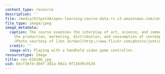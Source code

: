 ```yaml
---
content_type: resource
description: ''
file: /media/https%3A/open-learning-course-data-rc.s3.amazonaws.com/cms-610-media-industries-and-systems-spring-2006/bbcf36fdd94f381a98a19f13bd9c9134_cms-610s06.jpg
file_type: image/jpeg
image_metadata:
  caption: The course examines the interplay of art, science, and commerce shaping
    the production, marketing, distribution, and consumption of contemporary media.
    (Photo courtesy of [Jon Jordan](http://www.flickr.com/photos/jontintinjordan/).)
  credit: ''
  image-alt: Playing with a handheld video game controller.
resourcetype: Image
title: cms-610s06.jpg
uid: bbcf36fd-d94f-381a-98a1-9f13bd9c9134
---
```

